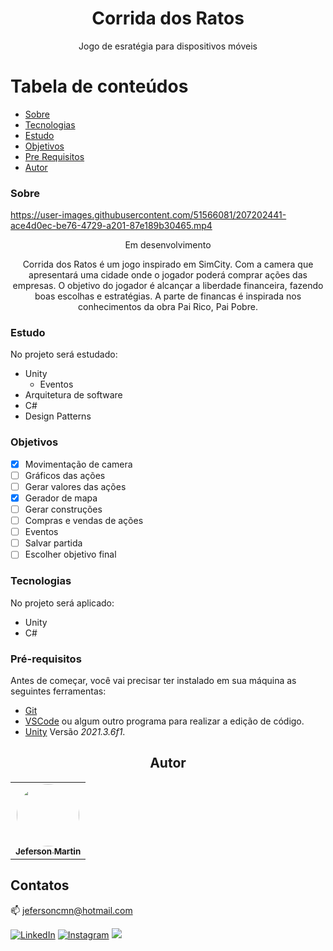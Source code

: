 <h1 align="center">Corrida dos Ratos</h1>
<p align="center">Jogo de esratégia para dispositivos móveis</p>

Tabela de conteúdos
=================
<!--ts-->
   * [Sobre](#sobre)
   * [Tecnologias](#tecnologias)
   * [Estudo](#estudo)
   * [Objetivos](#objetivos)
   * [Pre Requisitos](#pré-requisitos)
   * [Autor](#autor)
<!--te-->

### Sobre


https://user-images.githubusercontent.com/51566081/207202441-ace4d0ec-be76-4729-a201-87e189b30465.mp4




<div align="center">
	<p>Em desenvolvimento</p>
  <p>Corrida dos Ratos é um jogo inspirado em SimCity. Com a camera que apresentará uma cidade onde o jogador poderá comprar ações das empresas. O objetivo do jogador é alcançar a liberdade financeira, fazendo boas escolhas e estratégias. A parte de financas é inspirada nos conhecimentos da obra Pai Rico, Pai Pobre.
</div>

### Estudo

No projeto será estudado:
- Unity
  - Eventos
- Arquitetura de software
- C#
- Design Patterns

### Objetivos
- [x] Movimentação de camera
- [ ] Gráficos das ações
- [ ] Gerar valores das ações
- [x] Gerador de mapa
- [ ] Gerar construções
- [ ] Compras e vendas de ações
- [ ] Eventos
- [ ] Salvar partida
- [ ] Escolher objetivo final

### Tecnologias

No projeto será aplicado:
- Unity
- C#

### Pré-requisitos

Antes de começar, você vai precisar ter instalado em sua máquina as seguintes ferramentas:<br>
- [Git](https://git-scm.com)<br>
- [VSCode](https://code.visualstudio.com/) ou algum outro programa para realizar a edição de código.<br>
- [Unity](https://unity.com) Versão *2021.3.6f1*.

<h2 align="center">Autor</h2>

<table align="center">
  <tr>
    <td align="center"><a href="https://github.com/jefersoncmn"><img style="border-radius: 50%;" src="https://avatars.githubusercontent.com/u/51566081?v=4" width="100px;" alt=""/><br/><sub><b>Jeferson Martin</b></sub></a><br /><a href="https://github.com/jefersoncmn" title="Jeferson Martin"></a>
    </td>
</table>
	
## Contatos

:mailbox: [jefersoncmn@hotmail.com](jefersoncmn@hotmail.com)

<div align="justify">

[<img alt="LinkedIn" src="https://img.shields.io/badge/LinkedIn-0077B5?style=for-the-badge&logo=linkedin&logoColor=white"/>](https://www.linkedin.com/in/jefcmn/)
[<img alt="Instagram" src="https://img.shields.io/badge/Instagram-E4405F?style=for-the-badge&logo=instagram&logoColor=white"/>](https://www.instagram.com/jefersoncmn/)
[<img src="https://img.shields.io/badge/-Gmail-%23333?style=for-the-badge&logo=gmail&logoColor=white"/>](mailto:jefersoncmnn@gmail.com)
